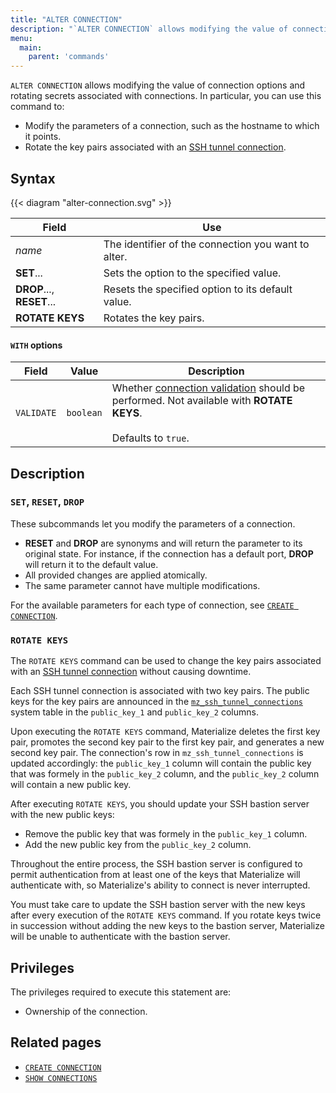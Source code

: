 ```yaml
---
title: "ALTER CONNECTION"
description: "`ALTER CONNECTION` allows modifying the value of connection options and rotating secrets associated with connections"
menu:
  main:
    parent: 'commands'
---
```


`ALTER CONNECTION` allows modifying the value of connection options and rotating
secrets associated with connections. In particular, you can use this command
to:

-   Modify the parameters of a connection, such as the hostname to which it
    points.
-   Rotate the key pairs associated with an [SSH tunnel connection].

## Syntax

{{< diagram "alter-connection.svg" >}}

| Field                     | Use                                                 |
| ------------------------- | --------------------------------------------------- |
| _name_                    | The identifier of the connection you want to alter. |
| **SET**...                | Sets the option to the specified value.             |
| **DROP**..., **RESET**... | Resets the specified option to its default value.   |
| **ROTATE KEYS**           | Rotates the key pairs.                              |

#### `WITH` options

| Field      | Value     | Description                                                                                                                                                       |
| ---------- | --------- | ----------------------------------------------------------------------------------------------------------------------------------------------------------------- |
| `VALIDATE` | `boolean` | Whether [connection validation](/sql/create-connection#connection-validation) should be performed. Not available with **ROTATE KEYS**.<br><br>Defaults to `true`. |

## Description

### `SET`, `RESET`, `DROP`

These subcommands let you modify the parameters of a connection.

* **RESET** and **DROP** are synonyms and will return the parameter to its
    original state. For instance, if the connection has a default port, **DROP**
    will return it to the default value.
* All provided changes are applied atomically.
* The same parameter cannot have multiple modifications.

For the available parameters for each type of connection, see [`CREATE
CONNECTION`](/sql/create-connection).

### `ROTATE KEYS`

The `ROTATE KEYS` command can be used to change the key pairs associated with
an [SSH tunnel connection] without causing downtime.

Each SSH tunnel connection is associated with two key pairs. The public keys
for the key pairs are announced in the [`mz_ssh_tunnel_connections`]
system table in the `public_key_1` and `public_key_2` columns.

Upon executing the `ROTATE KEYS` command, Materialize deletes the first key
pair, promotes the second key pair to the first key pair, and generates a new
second key pair. The connection's row in `mz_ssh_tunnel_connections` is updated
accordingly: the `public_key_1` column will contain the public key that was
formely in the `public_key_2` column, and the `public_key_2` column will contain
a new public key.

After executing `ROTATE KEYS`, you should update your SSH bastion server with
the new public keys:

* Remove the public key that was formely in the `public_key_1` column.
* Add the new public key from the `public_key_2` column.

Throughout the entire process, the SSH bastion server is configured to permit
authentication from at least one of the keys that Materialize will authenticate
with, so Materialize's ability to connect is never interrupted.

You must take care to update the SSH bastion server with the new keys after
every execution of the `ROTATE KEYS` command. If you rotate keys twice in
succession without adding the new keys to the bastion server, Materialize will
be unable to authenticate with the bastion server.

## Privileges

The privileges required to execute this statement are:

-   Ownership of the connection.

## Related pages

-   [`CREATE CONNECTION`](/sql/create-connection/)
-   [`SHOW CONNECTIONS`](/sql/show-connections)

[SSH tunnel connection]: /sql/create-connection/#ssh-tunnel
[`mz_ssh_tunnel_connections`]: /sql/system-catalog/mz_catalog/#mz_ssh_tunnel_connections
